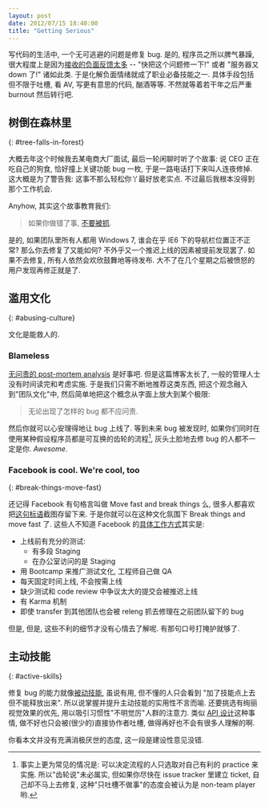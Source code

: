 ```yaml
---
layout: post
date: 2012/07/15 18:40:00
title: "Getting Serious"
---
```


写代码的生活中,
一个无可逃避的问题是修复 bug.
是的, 程序员之所以脾气暴躁,
很大程度上是因为[接收的负面反馈太多][why grumpy] --
"快把这个问题修一下!" 或者
"服务器又 down 了!"
诸如此类.
于是化解负面情绪就成了职业必备技能之一.
具体手段包括但不限于吐槽, 看 AV, 写更有意思的代码, 酗酒等等.
不然就等着若干年之后严重 burnout 然后转行吧.

## 树倒在森林里
{: #tree-falls-in-forest}

大概去年这个时候我去某电商大厂面试,
最后一轮闲聊时听了个故事:
说 CEO 正在吃自己的狗食,
恰好撞上关键功能 bug 一枚,
于是一路电话打下来叫人连夜修掉.
这大概是为了警告我:
这事不那么轻松你丫最好放老实点.
不过最后我根本没得到那个工作机会.

Anyhow, 其实这个故事教育我们:

> 如果你做错了事, [不要被抓][SP S14E01].

是的, 如果团队里所有人都用 Windows 7,
谁会在乎 IE6 下的导航栏位置正不正常?
那么你去修复了又能如何?
不外乎又一个推迟上线的因素被提前发现罢了.
如果不去修复,
所有人依然会欢欣鼓舞地等待发布.
大不了在几个星期之后被愤怒的用户发现再修正就是了.

## 滥用文化
{: #abusing-culture}

文化是能救人的.

### Blameless

[无问责的 post-mortem analysis][esty blameless] 是好事吧.
但是这篇博客太长了,
一般的管理人士没有时间读完和考虑实施.
于是我们只需不断地推荐这类东西,
把这个观念融入到"团队文化"中,
然后简单地把这个概念从字面上放大到某个极限:

> 无论出现了怎样的 bug 都不应问责.

然后你就可以心安理得地让 bug 上线了.
等到未来 bug 被发现时,
如果你们同时在使用某种假设程序员都是可互换的齿轮的流程[^scrum],
灰头土脸地去修 bug 的人都不一定是你.
*Awesome*.

### Facebook is cool. We're cool, too
{: #break-things-move-fast}

还记得 Facebook 有句格言叫做 Move fast and break things 么,
很多人都喜欢把[这句标语][facebook moto]截图存留下来.
于是你就可以在这种文化氛围下 Break things and move fast 了.
这些人不知道 Facebook 的[具体工作方式][Facebook push]其实是:

* 上线前有充分的测试:
  - 有多段 Staging
  - 在办公室访问的是 Staging
* 用 Bootcamp 来推广测试文化, 工程师自己做 QA
* 每天固定时间上线, 不会按需上线
* 缺少测试和 code review 中争议太大的提交会被推迟上线
* 有 Karma 机制
* 即使 transfer 到其他团队也会被 releng 抓去修理在之前团队留下的 bug

但是, 但是, 这些不利的细节才没有心情去了解呢.
有那句口号打掩护就够了.

## 主动技能
{: #active-skills}

修复 bug 的能力就像[被动技能][cold mastery],
虽说有用,
但不懂的人只会看到
"加了技能点上去但不能释放出来".
所以说掌握并提升主动技能的实用性不言而喻.
还要挑选有绚丽视觉效果的优先,
用以吸引习惯性"不明觉厉"人群的注意力.
类似 [API 设计][api design]这种事情,
做不好也只会被(很少的)直接协作者吐槽,
做得再好也不会有很多人理解的啊.

你看本文并没有充满消极厌世的态度,
这一段是建设性意见没错.

[why grumpy]: http://www.nczonline.net/blog/2012/06/12/the-care-and-feeding-of-software-engineers-or-why-engineers-are-grumpy/
[SP S14E01]: http://v.pptv.com/show/1fe3NZ0Dc7EUkl4.html
[esty blameless]: http://codeascraft.etsy.com/2012/05/22/blameless-postmortems/
[Facebook push]: http://www.facebook.com/notes/facebook-engineering/release-engineering-and-push-karma-chuck-rossi/10150660826788920
[cold mastery]: http://classic.battle.net/diablo2exp/skills/sorceress-cold.shtml#coldmastery
[api design]: http://www.youtube.com/watch?v=aAb7hSCtvGw
[facebook moto]: http://media.tumblr.com/tumblr_lrlw2wXKHY1qzr07n.jpg

[^scrum]: 事实上更为常见的情况是: 可以决定流程的人只选取对自己有利的 practice 来实施. 所以"齿轮说"未必属实, 但如果你尽快在 issue tracker 里建立 ticket, 自己却不马上去修复, 这种"只吐槽不做事"的态度会被认为是 non-team player 哟.
